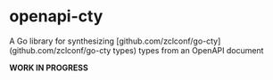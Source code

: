 # openapi-cty
A Go library for synthesizing [github.com/zclconf/go-cty](github.com/zclconf/go-cty types) types from an OpenAPI document

**WORK IN PROGRESS**

